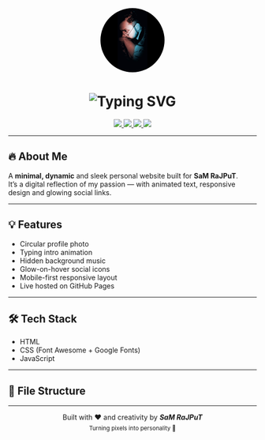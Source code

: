 <div align="center">
  <img src="https://raw.githubusercontent.com/unique-error/samrajput/main/assets/sam.jpg"
       width="130" height="130"
       style="border-radius: 50%; background-color: #ffffff;" 
       alt="Sam Rajput" />
</div>

<h1 align="center">
  <img src="https://readme-typing-svg.demolab.com?font=Fira+Code&size=28&duration=3000&pause=1000&color=00FFFF&center=true&vCenter=true&width=450&lines=🔥+SaM+RaJPuT+🔥;The+One+and+Only+Portfolio" alt="Typing SVG" />
</h1>

<p align="center">
  <a href="https://unique-error.github.io/samrajput/" target="_blank">
    <img src="https://img.shields.io/badge/🌐 Live%20Site-222831?style=for-the-badge&logo=github&logoColor=00ffd5&color=2d2d2d" />
  </a>
  <a href="https://www.instagram.com/unique__error/" target="_blank">
    <img src="https://img.shields.io/badge/📸 Instagram-E4405F?style=for-the-badge&logo=instagram&logoColor=white" />
  </a>
  <a href="https://youtube.com/@uniqueerror" target="_blank">
    <img src="https://img.shields.io/badge/🎥 YouTube-FF0000?style=for-the-badge&logo=youtube&logoColor=white" />
  </a>
  <a href="https://t.me/UniQueErrOr" target="_blank">
    <img src="https://img.shields.io/badge/💬 Telegram-229ED9?style=for-the-badge&logo=telegram&logoColor=white" />
  </a>
</p>

---

## 🔥 About Me

A **minimal, dynamic** and sleek personal website built for **SaM RaJPuT**.  
It’s a digital reflection of my passion — with animated text, responsive design and glowing social links.

---

## 💡 Features

- Circular profile photo  
- Typing intro animation  
- Hidden background music  
- Glow-on-hover social icons  
- Mobile-first responsive layout  
- Live hosted on GitHub Pages  

---

## 🛠 Tech Stack

- HTML  
- CSS (Font Awesome + Google Fonts)  
- JavaScript  

---

## 📁 File Structure


---

<p align="center">
  Built with ❤️ and creativity by <b><i>SaM RaJPuT</i></b><br>
  <sub>Turning pixels into personality 🚀</sub>
</p>
